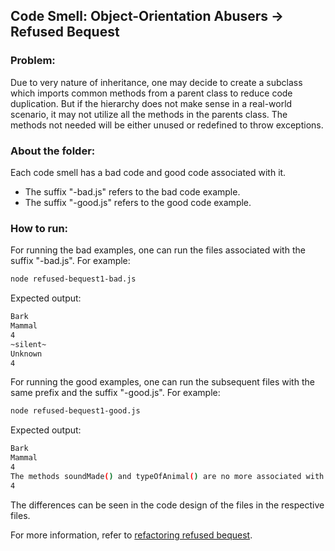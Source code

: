 ## Code Smell: Object-Orientation Abusers -> Refused Bequest

### Problem:
Due to very nature of inheritance, one may decide to create a subclass which imports common methods from a parent class to reduce code duplication. But if the hierarchy does not make sense in a real-world scenario, it may not utilize all the methods in the parents class. The methods not needed will be either unused or redefined to throw exceptions.

### About the folder:
Each code smell has a bad code and good code associated with it.
- The suffix "-bad.js" refers to the bad code example.
- The suffix "-good.js" refers to the good code example.

### How to run:

For running the bad examples, one can run the files associated with the suffix "-bad.js". For example:
```bash 
node refused-bequest1-bad.js
```
Expected output:
```bash
Bark
Mammal
4
~silent~
Unknown
4
```

For running the good examples, one can run the subsequent files with the same prefix and the suffix "-good.js". For example:
```bash
node refused-bequest1-good.js
```

Expected output:
```bash
Bark
Mammal
4
The methods soundMade() and typeOfAnimal() are no more associated with Chair.
4
```

The differences can be seen in the code design of the files in the respective files.

For more information, refer to [refactoring refused bequest][1].

[1]: <https://refactoring.guru/smells/refused-bequest> "Refactoring refused bequest"